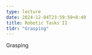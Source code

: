 ```yaml
---
type: lecture
date: 2024-12-04T23:59:59+8:49
title: Robotic Tasks II
tldr: "Grasping"
---
```

Grasping
